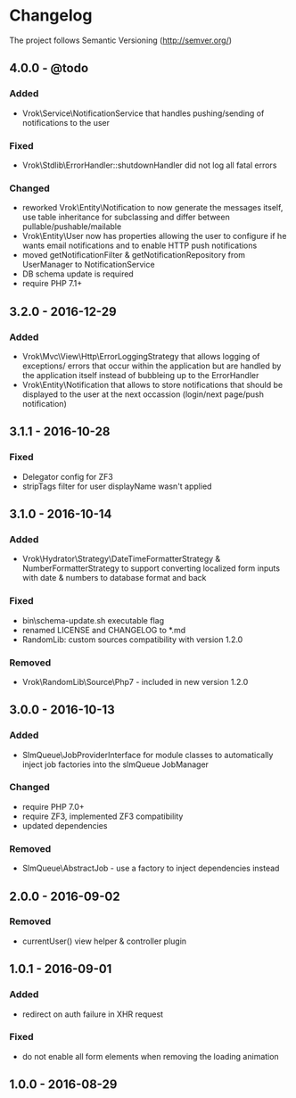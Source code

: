 # Changelog

The project follows Semantic Versioning (http://semver.org/)

## 4.0.0 - @todo
### Added
- Vrok\Service\NotificationService that handles pushing/sending of notifications
  to the user

### Fixed
- Vrok\Stdlib\ErrorHandler::shutdownHandler did not log all fatal errors

### Changed
- reworked Vrok\Entity\Notification to now generate the messages itself, use
  table inheritance for subclassing and differ between pullable/pushable/mailable
- Vrok\Entity\User now has properties allowing the user to configure if he wants
  email notifications and to enable HTTP push notifications
- moved getNotificationFilter & getNotificationRepository from UserManager to
  NotificationService
- DB schema update is required
- require PHP 7.1+

## 3.2.0 - 2016-12-29
### Added
- Vrok\Mvc\View\Http\ErrorLoggingStrategy that allows logging of exceptions/
  errors that occur within the application but are handled by the application
  itself instead of bubbleing up to the ErrorHandler
- Vrok\Entity\Notification that allows to store notifications that should be
  displayed to the user at the next occassion (login/next page/push notification)

## 3.1.1 - 2016-10-28
### Fixed
- Delegator config for ZF3
- stripTags filter for user displayName wasn't applied

## 3.1.0 - 2016-10-14
### Added
- Vrok\Hydrator\Strategy\DateTimeFormatterStrategy & NumberFormatterStrategy to
  support converting localized form inputs with date & numbers to database
  format and back

### Fixed
- bin\schema-update.sh executable flag
- renamed LICENSE and CHANGELOG to *.md
- RandomLib: custom sources compatibility with version 1.2.0

### Removed
- Vrok\RandomLib\Source\Php7 - included in new version 1.2.0

## 3.0.0 - 2016-10-13
### Added
- SlmQueue\JobProviderInterface for module classes to automatically inject job
  factories into the slmQueue JobManager

### Changed
- require PHP 7.0+
- require ZF3, implemented ZF3 compatibility
- updated dependencies

### Removed
- SlmQueue\AbstractJob - use a factory to inject dependencies instead

## 2.0.0 - 2016-09-02
### Removed
- currentUser() view helper & controller plugin

## 1.0.1 - 2016-09-01
### Added
- redirect on auth failure in XHR request

### Fixed
- do not enable all form elements when removing the loading animation

## 1.0.0 - 2016-08-29